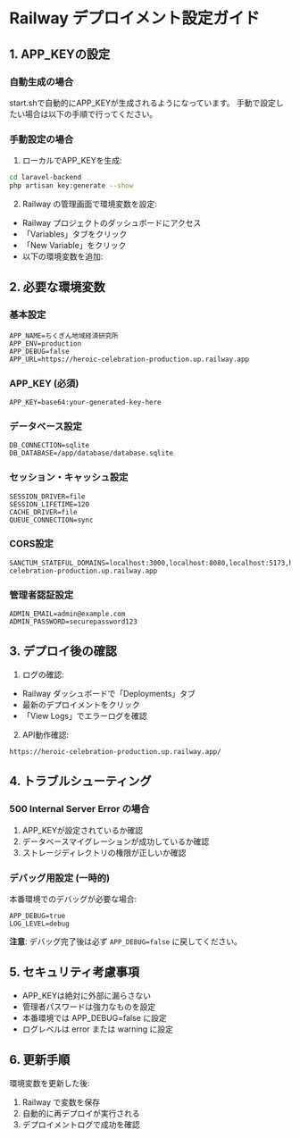 # Railway デプロイメント設定ガイド

## 1. APP_KEYの設定

### 自動生成の場合
start.shで自動的にAPP_KEYが生成されるようになっています。
手動で設定したい場合は以下の手順で行ってください。

### 手動設定の場合

1. ローカルでAPP_KEYを生成:
```bash
cd laravel-backend
php artisan key:generate --show
```

2. Railway の管理画面で環境変数を設定:
- Railway プロジェクトのダッシュボードにアクセス
- 「Variables」タブをクリック
- 「New Variable」をクリック
- 以下の環境変数を追加:

## 2. 必要な環境変数

### 基本設定
```
APP_NAME=ちくぎん地域経済研究所
APP_ENV=production
APP_DEBUG=false
APP_URL=https://heroic-celebration-production.up.railway.app
```

### APP_KEY (必須)
```
APP_KEY=base64:your-generated-key-here
```

### データベース設定
```
DB_CONNECTION=sqlite
DB_DATABASE=/app/database/database.sqlite
```

### セッション・キャッシュ設定
```
SESSION_DRIVER=file
SESSION_LIFETIME=120
CACHE_DRIVER=file
QUEUE_CONNECTION=sync
```

### CORS設定
```
SANCTUM_STATEFUL_DOMAINS=localhost:3000,localhost:8080,localhost:5173,heroic-celebration-production.up.railway.app
```

### 管理者認証設定
```
ADMIN_EMAIL=admin@example.com
ADMIN_PASSWORD=securepassword123
```

## 3. デプロイ後の確認

1. ログの確認:
- Railway ダッシュボードで「Deployments」タブ
- 最新のデプロイメントをクリック
- 「View Logs」でエラーログを確認

2. API動作確認:
```
https://heroic-celebration-production.up.railway.app/
```

## 4. トラブルシューティング

### 500 Internal Server Error の場合

1. APP_KEYが設定されているか確認
2. データベースマイグレーションが成功しているか確認
3. ストレージディレクトリの権限が正しいか確認

### デバッグ用設定 (一時的)
本番環境でのデバッグが必要な場合:
```
APP_DEBUG=true
LOG_LEVEL=debug
```

**注意**: デバッグ完了後は必ず `APP_DEBUG=false` に戻してください。

## 5. セキュリティ考慮事項

- APP_KEYは絶対に外部に漏らさない
- 管理者パスワードは強力なものを設定
- 本番環境では APP_DEBUG=false に設定
- ログレベルは error または warning に設定

## 6. 更新手順

環境変数を更新した後:
1. Railway で変数を保存
2. 自動的に再デプロイが実行される
3. デプロイメントログで成功を確認
